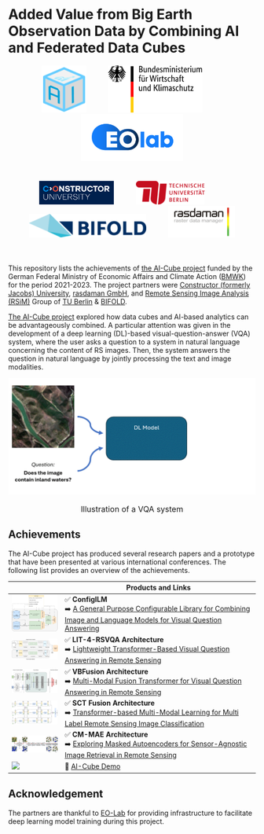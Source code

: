 # Added Value from Big Earth Observation Data by Combining AI and Federated Data Cubes

<div align="center">
<a href="https://ai-cu.be/"><img src="./assets/logo-ai-cube.png" style="font-size: 1rem; height: 6em; width: auto; padding-right: 30px;" /></a>
&ensp;
<a href="https://bmwk.de"><img src="./assets/logo-BMWK.svg" style="font-size: 1rem; height: 6em; width: auto; padding-right: 30px;"/></a>
&ensp;
<a href="https://eo-lab.org/de/"><img src="./assets/logo-eo-lab.png" style="font-size: 1rem; height: 6em; width: auto" alt="EOLab Logo"/> </a>
</div>
&ensp;
<div align="center" style="padding: 20px 0px;">
<a href="https://constructor.university/"><img src="./assets/logo-constructor-university.png" style="font-size: 1rem; height: 3em; width: auto; padding-right: 30px;" /></a>
&ensp;
<a href="https://www.tu.berlin/"><img src="./assets/logo-tu-berlin.svg" style="font-size: 1rem; height: 3em; width: auto; padding-right: 30px;" alt="TU Berlin Logo"/></a>
&ensp;
<a href="https://bifold.berlin/"><img src="./assets/logo-BIFOLD.png" style="font-size: 1rem; height: 3em; width: auto; padding-right: 30px;" alt="BIFOLD Logo"/></a>
&ensp;
<a href=""><img src="./assets/logo-rasdaman.png" style="font-size: 1rem; height: 4em; width: auto" alt="Rasdaman Logo"/></a>
</div>
&ensp;

This repository lists the achievements of [the AI-Cube project](https://ai-cu.be/) funded by the German Federal Ministry of Economic Affairs and Climate Action ([BMWK](https://bmwk.de)) for the period 2021-2023. The project partners were [Constructor (formerly Jacobs) University](https://constructor.university/), [rasdaman GmbH](https://www.rasdaman.com/), and [Remote Sensing Image Analysis (RSiM)](https://rsim.berlin) Group of [TU Berlin](https://tu.berlin) & [BIFOLD](https://bifold.berlin). 

[The AI-Cube project](https://ai-cu.be/) explored how data cubes and AI-based analytics can be advantageously combined. A particular attention was given in the development of a deep learning (DL)-based visual-question-answer (VQA) system, where the user asks a question to a system in natural language concerning the content of RS images. Then, the system answers the question in natural language by jointly processing the text and image modalities.

<p align="center">
  <img src="./assets/VQA-basic.gif" alt="vqa-example" width="600"/>
</p>
<p align="center" style="font-size: 1rem;">Illustration of a VQA system</p>

## Achievements

The AI-Cube project has produced several research papers and a prototype that have been presented at various international conferences. The following list provides an overview of the achievements.

||  Products and Links |
|-------|-------------|
| <img src="./assets/configilm.png" width="200px">    | ✅ **ConfigILM** <br> ➡️ [A General Purpose Configurable Library for Combining Image and Language Models for Visual Question Answering](https://github.com/lhackel-tub/ConfigILM)  |
| <img src="./assets/lit4rsvqa.png" width="200px">    | ✅ **LIT-4-RSVQA Architecture** <br> ➡️ [Lightweight Transformer-Based Visual Question Answering in Remote Sensing](https://git.tu-berlin.de/rsim/lit4rsvqa)  |
| <img src="./assets/vbfusion.png" width="200px">     | ✅ **VBFusion Architecture** <br> ➡️ [Multi-Modal Fusion Transformer for Visual Question Answering in Remote Sensing](https://git.tu-berlin.de//multi-modal-fusion-transformer-for-vqa-in-rs) |
| <img src="./assets/sct_fusion.png" width="200px">   | ✅ **SCT Fusion Architecture** <br> ➡️ [ Transformer-based Multi-Modal Learning for Multi Label Remote Sensing Image Classification](https://git.tu-berlin.de/rsim/sct-fusion) |
| <img src="./assets/csmae.png" width="200px">        | ✅ **CM-MAE Architecture** <br> ➡️ [Exploring Masked Autoencoders for Sensor-Agnostic Image Retrieval in Remote Sensing](https://github.com/jakhac/CSMAE) |
| <img src="./assets/AI-Cube-Demo.png" width="200px"> | 🚀 [AI-Cube Demo](https://aicube.rasdaman.com/rasdaman-dashboard/) |


## Acknowledgement

The partners are thankful to [EO-Lab](https://eo-lab.org/de/) for providing infrastructure to facilitate deep learning model training during this project.